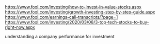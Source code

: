 https://www.fool.com/investing/how-to-invest-in-value-stocks.aspx
https://www.fool.com/investing/growth-investing-step-by-step-guide.aspx
https://www.fool.com/earnings-call-transcripts/?page=1
https://www.fool.com/investing/2020/03/08/3-top-tech-stocks-to-buy-right-now.aspx

understanding a company performance for investment